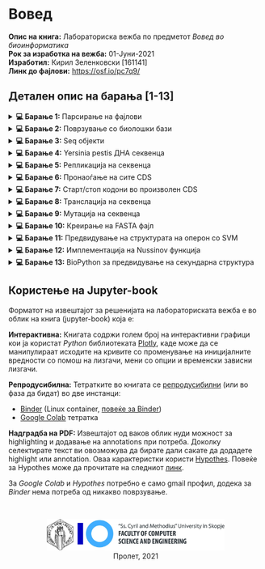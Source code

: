 # Вовед

**Опис на книга:** Лабораториска вежба по предметот *Вовед во биоинформатика* <br>
**Рок за изработка на вежба:** 01-Јуни-2021 <br>
**Изработил:** Кирил Зеленковски [161141] <br>
**Линк до фајлови:** https://osf.io/pc7q9/ <br>


## Детален опис на барања [1-13]

<details><summary> <b>💻 Барање 1:</b> Парсирање на фајлови </font> </summary><br>
Да се реализираат примери за парсирање на FASTA и
GenBank формати, онака како што е објаснето во поглавје 2.4
од туторијалот. <br> <hr>
</details> 


<details><summary> <b>💻 Барање 2:</b> Поврзување со биолошки бази </font> </summary><br>
Да се напишат 3 примери за поврзување со различни
биолошки бази, како што е опишано во поглавје 2.5 од
туторијалот. <br><hr>
</details>


<details><summary> <b>💻 Барање 3:</b> Seq објекти </font> </summary><br>
Да се напише пример за работа со Seq објекти, како што е
опишано во поглавје 3, и да се обрне внимание на процесите
транскрипција и транслација. <br><hr>
</details>


<details><summary> <b>💻 Барање 4:</b> Yersinia pestis ДНА секвенца </font> </summary><br>
Да се преземе комплетната ДНА секвенца на Yersinia pestis
(бактерија која ги инфектира белите дробови и предизвикува
пневмонија). До неа се пристапува со употреба на
идентификациониот број **NC_005816** во GeneBank базата
(работете со **SeqIO** објекти, имате детали во
документацијата). <br><hr>
</details>


<details><summary> <b>💻 Барање 5:</b> Репликација на секвенца </font> </summary><br>
Имплеметирајте репликација на секвенцијата потпомогнатаод функции во BioPython. <br><hr>
</details>


<details><summary> <b>💻 Барање 6:</b> Пронаоѓање на сите CDS </font> </summary><br>
Со помош на biopython, пронајдете ги секвенциите на
различните кодни региони означени како (CDS). CDS се
регионите добиени после процедурата на отсекување на
интроните.<br><hr>
</details>


<details><summary> <b>💻 Барање 7:</b> Старт/стоп кодони во произволен CDS </font> </summary><br>
Одберете еден CDS (во мојот случај "pim") и најдете ги сите старт и стоп кодони во
неговата РНА.<br><hr>
</details>


<details><summary> <b>💻 Барање 8:</b> Транслација на секвенца </font> </summary><br>
Од произволниот CDS што го избравте добивте стоп/старт кодони. Направете транслација за да ги добиете сите можни
протеински секвенции.<br><hr>
</details>


<details><summary> <b>💻 Барање 9:</b> Мутација на секвенца </font> </summary><br>
Одберете еден од кодните региони и направете мутација со
поместување на рамката за 2 нуклеотиди. Анализирајте ги
новите протеински секвенции. Внимавајте, сега има нови
старт и стоп кодони.<br><hr>
</details>


<details><summary> <b>💻 Барање 10:</b> Креирање на FASTA фајл </font> </summary><br>
Да се разработи поглавје 5.5 за креирање на сопствени
записи во fasta формат.<br><hr>
</details>


<details><summary> <b>💻 Барање 11:</b> Предвидување на структурата на
оперон со SVM </font> </summary><br>
Да реализира примерот за предвидување на структурата на
оперонот кај бактеријата Bacillus subtilis опишан во поглавје
16 од туторијалот. Да се употреби методот на Логистичка
регресија и Машини со Поддржувачки Вектори (SVM) и да се
споредат резултатите.<br><hr>
</details>


<details><summary> <b>💻 Барање 12:</b> Имплементација на Nussinov функција </font> </summary><br>
Да се испрограмира алгоритмот на Nussinov како функција во
python која на влез ќе добива стринг од нуклеотиди, а на
излезе ќе ја дава нивната секундарна структура.<br><hr>
</details>


<details><summary> <b>💻 Барање 13:</b> BioPython за предвидување на секундарна структура</font> </summary><br>
Да се истражи можноста на biopython за одредување на
секундарна структура опишана во поглавје 11.6.9.<br><hr>
</details>

## Користење на Jupyter-book

Форматот на извештајот за решенијата на лабораториската вежба е во облик на книга (jupyter-book) која е: <br>

**Интерактивна:** Книгата содржи голем број на интерактивни графици кои ја користат *Python* библиотеката [Plotly](https://plotly.com/), каде може да се манипулираат исходите на кривите со променување на иницијалните вредности со помош на лизгачи, 
мени со опции и временски зависни лизгачи. 


**Репродусибилна:** Тетратките во книгата се <u>репродусибилни</u> (или во фаза да бидат) во две инстанци: 
- [Binder](https://gist.github.com/zelenkastiot/ca6f8dc92d1a9722a6e73dfb9ecd3265) (Linux container, [повеќе за Binder](https://blog.jupyter.org/mybinder-org-serves-two-million-launches-7543ae498a2a#:~:text=What%20is%20mybinder.org%3F,a%20collection%20of%20interactive%20notebooks.&text=All%20they%20have%20to%20do,without%20having%20to%20install%20anything.)) 
- [Google Colab](https://medium.com/deep-learning-turkey/google-colab-free-gpu-tutorial-e113627b9f5d#:~:text=What%20is%20Google%20Colab%3F,TensorFlow%2C%20PyTorch%2C%20and%20OpenCV.) тетратка

**Надградба на PDF:** Извештајот од ваков облик нуди можност за highlighting и додавање на annotations при потреба. Доколку селектирате текст ви овозможува да бирате дали сакате да додадете highlight или annotation. Оваа карактеристки користи [Hypothes](https://web.hypothes.is/). Повеќе за Hypothes може да прочитате на следниот [линк](https://web.hypothes.is/about/). 


За *Google Colab* и *Hypothes* потребно е само gmail профил, додека за *Binder* нема потреба од никакво поврзување. 


<br>

<p align="center">
<img src="https://raw.githubusercontent.com/zelenelez/images/master/finki.jpg" width=70%;></img> <br>
Пролет, 2021
</p>
